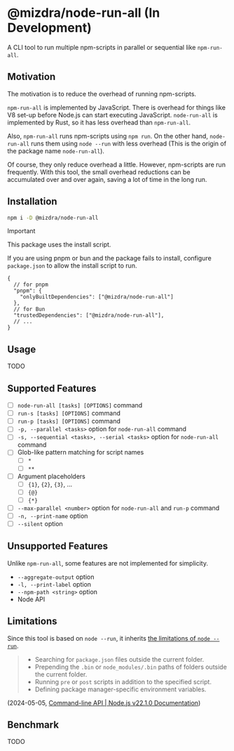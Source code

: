 # @mizdra/node-run-all (In Development)

A CLI tool to run multiple npm-scripts in parallel or sequential like `npm-run-all`.

## Motivation

The motivation is to reduce the overhead of running npm-scripts.

`npm-run-all` is implemented by JavaScript. There is overhead for things like V8 set-up before Node.js can start executing JavaScript. `node-run-all` is implemented by Rust, so it has less overhead than `npm-run-all`.

Also, `npm-run-all` runs npm-scripts using `npm run`. On the other hand, `node-run-all` runs them using `node --run` with less overhead (This is the origin of the package name `node-run-all`).

Of course, they only reduce overhead a little. However, npm-scripts are run frequently. With this tool, the small overhead reductions can be accumulated over and over again, saving a lot of time in the long run.

## Installation

```bash
npm i -D @mizdra/node-run-all
```

> [!IMPORTANT]  
> This package uses the install script.
>
> If you are using pnpm or bun and the package fails to install, configure `package.json` to allow the install script to run.
>
> ```jsonc
> {
>   // for pnpm
>   "pnpm": {
>     "onlyBuiltDependencies": ["@mizdra/node-run-all"]
>   },
>   // for Bun
>   "trustedDependencies": ["@mizdra/node-run-all"],
>   // ...
> }
> ```

## Usage

TODO

## Supported Features

- [ ] `node-run-all [tasks] [OPTIONS]` command
- [ ] `run-s [tasks] [OPTIONS]` command
- [ ] `run-p [tasks] [OPTIONS]` command
- [ ] `-p, --parallel <tasks>` option for `node-run-all` command
- [ ] `-s, --sequential <tasks>, --serial <tasks>` option for `node-run-all` command
- [ ] Glob-like pattern matching for script names
  - [ ] `*`
  - [ ] `**`
- [ ] Argument placeholders
  - [ ] `{1}`, `{2}`, `{3}`, ...
  - [ ] `{@}`
  - [ ] `{*}`
- [ ] `--max-parallel <number>` option for `node-run-all` and `run-p` command
- [ ] `-n, --print-name` option
- [ ] `--silent` option

## Unsupported Features

Unlike `npm-run-all`, some features are not implemented for simplicity.

- `--aggregate-output` option
- `-l, --print-label` option
- `--npm-path <string>` option
- Node API

## Limitations

Since this tool is based on `node --run`, it inherits [the limitations of `node --run`](https://nodejs.org/docs/latest/api/cli.html#intentional-limitations).

> - Searching for `package.json` files outside the current folder.
> - Prepending the `.bin` or `node_modules/.bin` paths of folders outside the current folder.
> - Running `pre` or `post` scripts in addition to the specified script.
> - Defining package manager-specific environment variables.
>
(2024-05-05, [Command-line API | Node.js v22.1.0 Documentation](https://nodejs.org/docs/latest/api/cli.html#intentional-limitations))

## Benchmark

TODO
